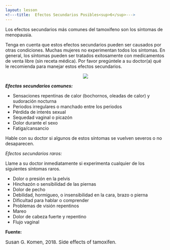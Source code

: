 ```yaml
---
layout: lesson
<!---title:  Efectos Secundarios Posibles<sup>6</sup>--->
---
```

Los efectos secundarios más comunes del tamoxifeno son los síntomas de menopausia. 

Tenga en cuenta que estos efectos secundarios pueden ser causados por otras condiciones. Muchas mujeres no experimentan todos los síntomas. En general, los síntomas pueden ser tratados exitosamente con medicamentos de venta libre (sin receta médica). Por favor pregúntele a su doctor(a) qué le recomienda para manejar estos efectos secundarios. 

<p align="center">
<img src="https://scnslabutsa.github.io/myhthelperEduContent/Images/hotflashes.jpg"/>
</p>

***Efectos secundarios comunes:***

* Sensaciones repentinas de calor (bochornos, oleadas de calor) y sudoración nocturna
* Periodos irregulares o manchado entre los periodos
* Pérdida de interés sexual
* Sequedad vaginal o picazón 
* Dolor durante el sexo
* Fatiga/cansancio

Hable con su doctor si algunos de estos síntomas se vuelven severos o no desaparecen.

*Efectos secundarios raros:*

Llame a su doctor inmediatamente si experimenta cualquier de los siguientes síntomas raros.
* Dolor o presión en la pelvis
* Hinchazón o sensibilidad de las piernas
* Dolor de pecho
* Debilidad, hormigueo, o insensibilidad en la cara, brazo o pierna
* Dificultad para hablar o comprender
* Problemas de visión repentinos
* Mareo
* Dolor de cabeza fuerte y repentino
* Flujo vaginal

**Fuente:**

<span style="font-size:15px;">Susan G. Komen, 2018. Side effects of tamoxifen.</span>
